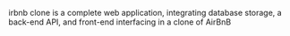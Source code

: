 irbnb clone is a complete web application, integrating database storage, a back-end API, and front-end interfacing in a clone of AirBnB
